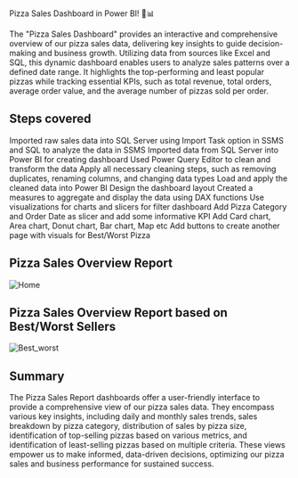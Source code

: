  Pizza Sales Dashboard in Power BI! 🍕📊

The "Pizza Sales Dashboard" provides an interactive and comprehensive overview of our pizza sales data, delivering key insights to guide decision-making and business growth. Utilizing data from sources like Excel and SQL, this dynamic dashboard enables users to analyze sales patterns over a defined date range. It highlights the top-performing and least popular pizzas while tracking essential KPIs, such as total revenue, total orders, average order value, and the average number of pizzas sold per order.


## Steps covered

Imported raw sales data into SQL Server using Import Task option in SSMS and SQL to analyze the data in SSMS
Imported data from SQL Server into Power BI for creating dashboard
Used Power Query Editor to clean and transform the data
Apply all necessary cleaning steps, such as removing duplicates, renaming columns, and changing data types
Load and apply the cleaned data into Power BI
Design the dashboard layout
Created a measures to aggregate and display the data using DAX functions
Use visualizations for charts and slicers for filter dashboard
Add Pizza Category and Order Date as slicer and add some informative KPI
Add Card chart, Area chart, Donut chart, Bar chart, Map etc
Add buttons to create another page with visuals for Best/Worst Pizza


## Pizza Sales Overview Report

![Home](https://github.com/user-attachments/assets/ac0fc819-7125-4b4a-822a-d377c8e3335f)

## Pizza Sales Overview Report based on Best/Worst Sellers

![Best_worst](https://github.com/user-attachments/assets/3fd62628-6fa6-4194-97f5-6dce8a879fe4)


## Summary

The Pizza Sales Report dashboards offer a user-friendly interface to provide a comprehensive view of our pizza sales data. They encompass various key insights, including daily and monthly sales trends, sales breakdown by pizza category, distribution of sales by pizza size, identification of top-selling pizzas based on various metrics, and identification of least-selling pizzas based on multiple criteria. These views empower us to make informed, data-driven decisions, optimizing our pizza sales and business performance for sustained success.

